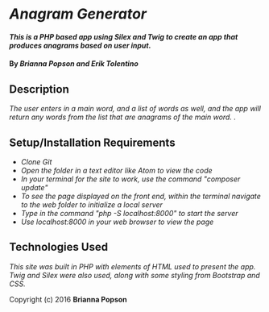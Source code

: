 # _Anagram Generator_

#### _This is a PHP based app using Silex and Twig to create an app that produces anagrams based on user input._

#### By _**Brianna Popson and Erik Tolentino**_

## Description

_The user enters in a main word, and a list of words as well, and the app will return any words from the list that are anagrams of the main word. ._

## Setup/Installation Requirements

* _Clone Git_
* _Open the folder in a text editor like Atom to view the code_
* _In your terminal for the site to work, use the command "composer update"_
* _To see the page displayed on the front end, within the terminal navigate to the web folder to initialize a local server_
* _Type in the command "php -S localhost:8000" to start the server_
* _Use localhost:8000 in your web browser to view the page_

## Technologies Used

_This site was built in PHP with elements of HTML used to present the app. Twig and Silex were also used, along with some styling from Bootstrap and CSS._

Copyright (c) 2016 **Brianna Popson**
